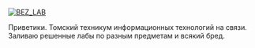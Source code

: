 <p class="has-line-data" data-line-start="2" data-line-end="3"><a href="https://vk.com/leetrikon"><img src="https://d1vg9wkrun3t3k.cloudfront.net/users/d6c31df6-2c4e-475b-9d6b-656b7f900aaa/forever_files/9569f0ae-afd3-406d-827b-65b419f9f7cd/original.png?format=jpg&amp;width=1024&amp;height=350&amp;quality=85" alt="BEZ_LAB"></a></p>
<p class="has-line-data" data-line-start="4" data-line-end="6">Приветики. Томский техникум информационных технологий на связи.<br>
Заливаю решенные лабы по разным предметам и всякий бред.</p>
